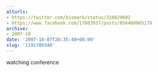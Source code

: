 ```yaml
---
alturls:
- https://twitter.com/bismark/status/318829602
- https://www.facebook.com/17803937/posts/856460065179
archive:
- 2007-10
date: '2007-10-07T20:35:40+00:00'
slug: '1191789340'
---
```


watching conference

